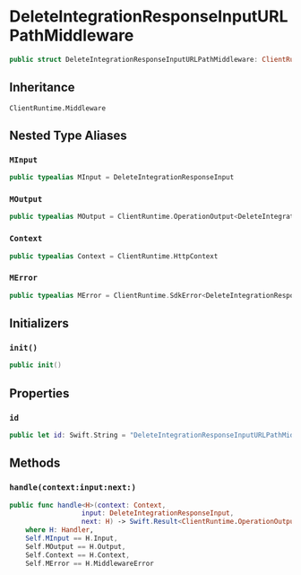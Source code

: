 # DeleteIntegrationResponseInputURLPathMiddleware

``` swift
public struct DeleteIntegrationResponseInputURLPathMiddleware: ClientRuntime.Middleware 
```

## Inheritance

`ClientRuntime.Middleware`

## Nested Type Aliases

### `MInput`

``` swift
public typealias MInput = DeleteIntegrationResponseInput
```

### `MOutput`

``` swift
public typealias MOutput = ClientRuntime.OperationOutput<DeleteIntegrationResponseOutputResponse>
```

### `Context`

``` swift
public typealias Context = ClientRuntime.HttpContext
```

### `MError`

``` swift
public typealias MError = ClientRuntime.SdkError<DeleteIntegrationResponseOutputError>
```

## Initializers

### `init()`

``` swift
public init() 
```

## Properties

### `id`

``` swift
public let id: Swift.String = "DeleteIntegrationResponseInputURLPathMiddleware"
```

## Methods

### `handle(context:input:next:)`

``` swift
public func handle<H>(context: Context,
                  input: DeleteIntegrationResponseInput,
                  next: H) -> Swift.Result<ClientRuntime.OperationOutput<DeleteIntegrationResponseOutputResponse>, MError>
    where H: Handler,
    Self.MInput == H.Input,
    Self.MOutput == H.Output,
    Self.Context == H.Context,
    Self.MError == H.MiddlewareError
```
